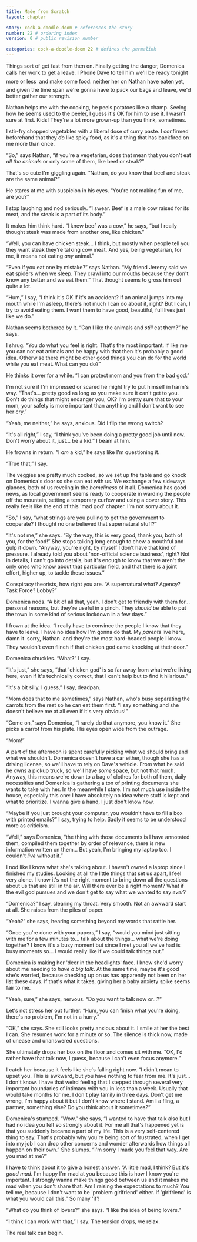 ```yaml
---
title: Made from Scratch
layout: chapter

story: cock-a-doodle-doom # references the story
number: 22 # ordering index
version: 0 # public revision number

categories: cock-a-doodle-doom 22 # defines the permalink
---
```

Things sort of get fast from then on. Finally getting the danger, Domenica calls her work to get a leave. I Phone Dave to tell him we'll be ready tonight  more or less  and make some food: neither her on Nathan have eaten yet, and given the time span we're gonna have to pack our bags and leave, we'd better gather our strength.

Nathan helps me with the cooking, he peels potatoes like a champ. Seeing how he seems used to the peeler, I guess it's OK for him to use it. I wasn't sure at first. Kids! They're a lot more grown-up than you think, sometimes.

I stir-fry chopped vegetables with a liberal dose of curry paste. I confirmed beforehand that they *do* like spicy food, as it's a thing that has backfired on me more than once.

“So,” says Nathan, “if you're a vegetarian, does that mean that you don't eat *all the animals* or only some of them, like beef or steak?”

That's so cute I'm giggling again. “Nathan, do you know that beef and steak are the same animal?”

He stares at me with suspicion in his eyes. “You're not making fun of me, are you?”

I stop laughing and nod seriously. “I swear. Beef is a male cow raised for its meat, and the steak is a part of its body.”

It makes him think hard. “I knew beef was a cow,” he says, “but I really thought steak was made from another one, like chicken.”

“Well, you can have chicken steak… I think, but mostly when people tell you they want steak they're talking cow meat. And yes, being vegetarian, for me, it means not eating *any* animal.”

“Even if you eat one by mistake?” says Nathan. “My friend Jeremy said we eat spiders when we sleep. They crawl into our mouths because they don't know any better and we eat them.” That thought seems to gross him out quite a lot.

“Hum,” I say, “I think it's OK if it's an accident? If an animal jumps into my mouth while I'm asleep, there's not much I can do about it, right? But I can, I try to avoid eating them. I want them to have good, beautiful, full lives just like we do.”

Nathan seems bothered by it. “Can I like the animals and *still* eat them?” he says.

I shrug. “You do what you feel is right. That's the most important. If like me you can not eat animals and be happy with that then it's probably a good idea. Otherwise there might be other good things you can do for the world while you eat meat. What can you do?”

He thinks it over for a while. “I can protect mom and you from the bad god.”

I'm not sure if I'm impressed or scared he might try to put himself in harm's way. “That's… pretty good as long as you make sure it can't get to you. Don't do things that might endanger you, OK? I'm pretty sure that to your mom, your safety is more important than anything and I don't want to see her cry.”

“Yeah, me neither,” he says, anxious. Did I flip the wrong switch?

“It's all right,” I say, “I think you've been doing a pretty good job until now. Don't worry about it, just… be a kid.” I beam at him.

He frowns in return. “I *am* a kid,” he says like I'm questioning it.

“True that,” I say.

The veggies are pretty much cooked, so we set up the table and go knock on Domenica's door so she can eat with us. We exchange a few sideways glances, both of us reveling in the *homeliness* of it all. Domenica has good news, as local government seems ready to cooperate in warding the people off the mountain, setting a temporary curfew and using a cover story. This really feels like the end of this 'mad god' chapter. I'm not sorry about it.

“So,” I say, “what strings are you pulling to get the government to cooperate? I thought no one believed that supernatural stuff?”

“It's not me,” she says. “By the way, this is very good, thank you, both of you, for the food!” She stops talking long enough to chew a mouthful and gulp it down. “Anyway, you're right, by myself I don't have that kind of pressure. I already told you about 'non-official science business', right? Not in details, I can't go into details, but it's enough to know that we aren't the only ones who know about that particular field, and that there is a joint effort, higher up, to tackle these issues.”

Conspiracy theorists, how right you are. “A supernatural what? Agency? Task Force? Lobby?”

Domenica nods. “A bit of all that, yeah. I don't get to friendly with them for… personal reasons, but they're useful in a pinch. They *should* be able to put the town in some kind of serious lockdown in a few days.”

I frown at the idea. “I really have to convince the people I know that they have to leave. I have no idea how I'm gonna do that. My *parents* live here, damn it  sorry, Nathan  and they're the most hard-headed people I know. They wouldn't even flinch if that chicken god came knocking at their door.”

Domenica chuckles. “What?” I say.

“It's just,” she says, “that 'chicken god' is so far away from what we're living here, even if it's technically correct, that I can't help but to find it hilarious.”

“It's a bit silly, I guess,” I say, deadpan.

“Mom does that to me sometimes,” says Nathan, who's busy separating the carrots from the rest so he can eat them first. “I say something and she doesn't believe me at all even if it's very obvious!”

“Come on,” says Domenica, “I rarely do that anymore, you know it.” She picks a carrot from his plate. His eyes open wide from the outrage.

“Mom!”

A part of the afternoon is spent carefully picking what we should bring and what we shouldn't. Domenica doesn't have a car either, though she has a driving license, so we'll have to rely on Dave's vehicle. From what he said he owns a pickup truck, so we'll have *some* space, but not that much. Anyway, this means we're down to a bag of clothes for both of them, daily necessities and Domenica is gathering a ton of printing documents she wants to take with her. In the meanwhile I stare. I'm not much use inside the house, especially this one: I have absolutely no idea where stuff is kept and what to prioritize. I wanna give a hand, I just don't know how.

“Maybe if you just brought your computer, you wouldn't have to fill a box with printed emails?” I say, trying to help. Sadly it seems to be understood more as criticism.

“Well,” says Domenica, “the thing with those documents is I have annotated them, compiled them together by order of relevance, there is new information written on them… But yeah, I'm bringing my laptop too. I couldn't *live* without it.”

I nod like I know what she's talking about. I haven't owned a laptop since I finished my studies. Looking at all the little things that set us apart, I feel very alone. I know it's not the right moment to bring down all the questions about us that are still in the air. Will there ever be a right moment? What if the evil god pursues and we don't get to say what we wanted to say *ever*?

“Domenica?” I say, clearing my throat. Very smooth. Not an awkward start at all. She raises from the piles of paper.

“Yeah?” she says, hearing something beyond my words that rattle her.

“Once you're done with your papers,” I say, “would you mind just sitting with me for a few minutes to… talk about the things… what we're doing together? I know it's a busy moment but since I met you all we've had is busy moments so… I would really like if we could talk things out.”

Domenica is making her 'deer in the headlights' face. I knew she'd worry about me needing to *have a big talk*. At the same time, maybe it's good she's worried, because checking up on us has apparently not been on her list these days. If that's what it takes, giving her a baby anxiety spike seems fair to me.

“Yeah, sure,” she says, nervous. “Do you want to talk now or…?”

Let's not stress her out further. “Hum, you can finish what you're doing, there's no problem, I'm not in a hurry.”

“OK,” she says. She still looks pretty anxious about it. I smile at her the best I can. She resumes work for a minute or so. The silence is thick now, made of unease and unanswered questions.

She ultimately drops her box on the floor and comes sit with me. “OK, I'd rather have that talk now, I guess, because I can't even focus anymore.”

I catch her because it feels like she's falling right now. “I didn't mean to upset you. This is awkward, but you have nothing to fear from me. It's just… I don't know. I have that weird feeling that I stepped through several very important boundaries of intimacy with you in less than a week. Usually that would take months for me. I don't play family in three days. Don't get me wrong, I'm happy about it but I don't know where I stand. Am I a fling, a partner, something else? Do you think about it sometimes?”

Domenica's stumped. “Wow,” she says, “I wanted to have that talk also but I had no idea you felt so strongly about it. For me all that's happened yet is that you suddenly became a part of my life. This is a very self-centered thing to say. That's probably why you're being sort of frustrated, when I get into my job I can drop other concerns and wonder afterwards how things all happen on their own.” She slumps. “I'm sorry I made you feel that way. Are you mad at me?”

I have to think about it to give a honest answer. “A little mad, I think? But it's *good mad*. I'm happy I'm mad at you because this is how I know you're important. I strongly wanna make things good between us and it makes me mad when you don't share that. Am I raising the expectations to much? You tell me, because I don't want to be 'problem girlfriend' either. If 'girlfriend' is what you would call this.” So many 'if'!

“What do you think of lovers?” she says. “I like the idea of being lovers.”

“I think I can work with that,” I say. The tension drops, we relax.

The real talk can begin.
